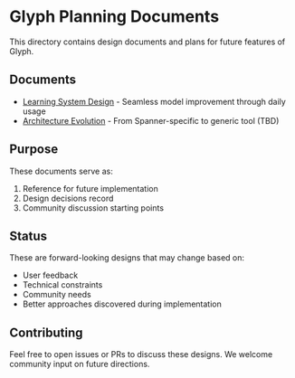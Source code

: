 # Glyph Planning Documents

This directory contains design documents and plans for future features of Glyph.

## Documents

- [Learning System Design](./learning-system.md) - Seamless model improvement through daily usage
- [Architecture Evolution](./architecture-evolution.md) - From Spanner-specific to generic tool (TBD)

## Purpose

These documents serve as:
1. Reference for future implementation
2. Design decisions record
3. Community discussion starting points

## Status

These are forward-looking designs that may change based on:
- User feedback
- Technical constraints
- Community needs
- Better approaches discovered during implementation

## Contributing

Feel free to open issues or PRs to discuss these designs. We welcome community input on future directions.